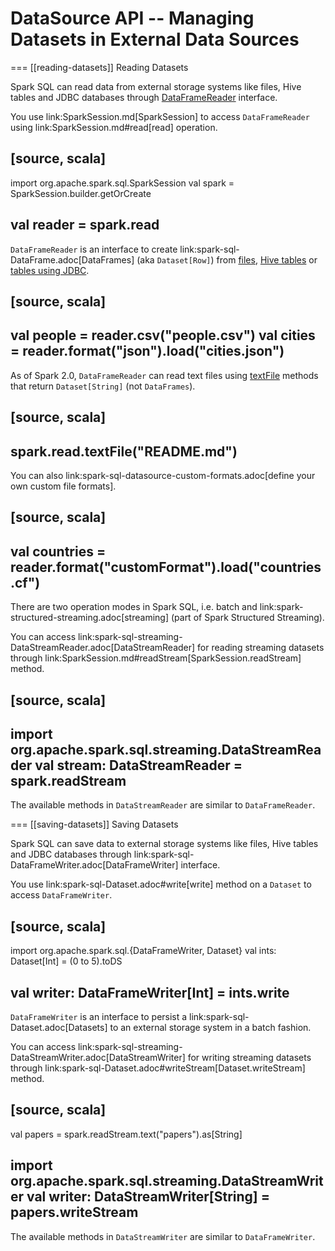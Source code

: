 # DataSource API -- Managing Datasets in External Data Sources

=== [[reading-datasets]] Reading Datasets

Spark SQL can read data from external storage systems like files, Hive tables and JDBC databases through [DataFrameReader](DataFrameReader.md) interface.

You use link:SparkSession.md[SparkSession] to access `DataFrameReader` using link:SparkSession.md#read[read] operation.

[source, scala]
----
import org.apache.spark.sql.SparkSession
val spark = SparkSession.builder.getOrCreate

val reader = spark.read
----

`DataFrameReader` is an interface to create link:spark-sql-DataFrame.adoc[DataFrames] (aka `Dataset[Row]`) from [files](DataFrameReader.md#creating-dataframes-from-files), [Hive tables](DataFrameReader.md#creating-dataframes-from-tables) or [tables using JDBC](DataFrameReader.md#jdbc).

[source, scala]
----
val people = reader.csv("people.csv")
val cities = reader.format("json").load("cities.json")
----

As of Spark 2.0, `DataFrameReader` can read text files using [textFile](DataFrameReader.md#textFile) methods that return `Dataset[String]` (not `DataFrames`).

[source, scala]
----
spark.read.textFile("README.md")
----

You can also link:spark-sql-datasource-custom-formats.adoc[define your own custom file formats].

[source, scala]
----
val countries = reader.format("customFormat").load("countries.cf")
----

There are two operation modes in Spark SQL, i.e. batch and link:spark-structured-streaming.adoc[streaming] (part of Spark Structured Streaming).

You can access link:spark-sql-streaming-DataStreamReader.adoc[DataStreamReader] for reading streaming datasets through link:SparkSession.md#readStream[SparkSession.readStream] method.

[source, scala]
----
import org.apache.spark.sql.streaming.DataStreamReader
val stream: DataStreamReader = spark.readStream
----

The available methods in `DataStreamReader` are similar to `DataFrameReader`.

=== [[saving-datasets]] Saving Datasets

Spark SQL can save data to external storage systems like files, Hive tables and JDBC databases through link:spark-sql-DataFrameWriter.adoc[DataFrameWriter] interface.

You use link:spark-sql-Dataset.adoc#write[write] method on a `Dataset` to access `DataFrameWriter`.

[source, scala]
----
import org.apache.spark.sql.{DataFrameWriter, Dataset}
val ints: Dataset[Int] = (0 to 5).toDS

val writer: DataFrameWriter[Int] = ints.write
----

`DataFrameWriter` is an interface to persist a link:spark-sql-Dataset.adoc[Datasets] to an external storage system in a batch fashion.

You can access link:spark-sql-streaming-DataStreamWriter.adoc[DataStreamWriter] for writing streaming datasets through link:spark-sql-Dataset.adoc#writeStream[Dataset.writeStream] method.

[source, scala]
----
val papers = spark.readStream.text("papers").as[String]

import org.apache.spark.sql.streaming.DataStreamWriter
val writer: DataStreamWriter[String] = papers.writeStream
----

The available methods in `DataStreamWriter` are similar to `DataFrameWriter`.
